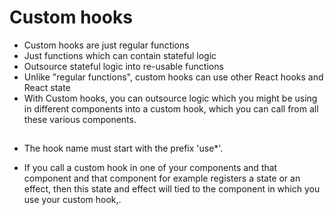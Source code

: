 # Custom hooks

- Custom hooks are just regular functions
- Just functions which can contain stateful logic
- Outsource stateful logic into re-usable functions
- Unlike "regular functions", custom hooks can use other React hooks and React state
- With Custom hooks, you can outsource logic which you might be using in different components into a custom hook, which you can call from all these various components.


##

* The hook name must start with the prefix 'use*'.

* If you call a custom hook in one of your components and that component and that component for example registers a state or an effect, then this state and effect will tied to the component in which you use your custom hook,.
